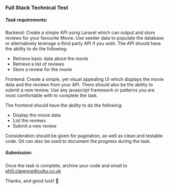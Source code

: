 ### Full Stack Technical Test

##### Task requirements:

Backend:
Create a simple API using Laravel which can output and store reviews for your favourite Movie.
Use seeder data to populate the database or alternatively leverage a third party API if you wish.
The API should have the ability to do the following:

- Retrieve basic data about the movie
- Retrieve a list of reviews
- Store a review for the movie

Frontend:
Create a simple, yet visual appealing UI which displays the movie data and the reviews from your API.
There should also be the ability to submit a new review. Use any javascript framework or patterns you are most comfortable with to complete the task.

The frontend should have the ability to do the following:

- Display the movie data
- List the reviews
- Submit a new review

Consideration should be given for pagination, as well as clean and testable code. Git can also be used to document the progress during the task.

##### Submission:
Once the task is complete, archive your code and email to phill.clarence@cuhu.co.uk

Thanks, and good luck! 🙂
